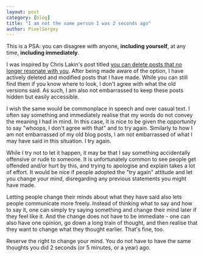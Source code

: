 ```yaml
---
layout: post
category: [blog]
title: "I am not the same person I was 2 seconds ago"
author: PixelSergey
---
```


This is a PSA: you can disagree with anyone, **including yourself**, at any time, **including immediately**.

I was inspired by Chris Lakin's post titled
[you can delete posts that no longer resonate with you](https://chrislakin.substack.com/p/you-can-delete-posts-that-no-longer).
After being made aware of the option, I have actively deleted and modified posts that I have made.
While you can still find them if you know where to look, I don't agree with what the old versions said.
As such, I am also not embarrassed to keep these posts hidden but easily accessible.

I wish the same would be commonplace in speech and over casual text.
I often say something and immediately realise that my words do not convey the meaning I had in mind.
In this case, it is nice to be given the opportunity to say "whoops, I don't agree with that" and to try again.
Similarly to how I am not embarrassed of my old blog posts, I am not embarrassed of what I may have said in this situation.
I try again.

While I try not to let it happen, it may be that I say something accidentally offensive or rude to someone.
It is unfortunately common to see people get offended and/or hurt by this,
and trying to apologise and explain takes a lot of effort.
It would be nice if people adopted the "try again" attitude and let you change your mind,
disregarding any previous statements you might have made.

Letting people change their minds about what they have said also lets people communicate more freely.
Instead of thinking what to say and how to say it,
one can simply try saying something and change their mind later if they feel like it.
And the change does not have to be immediate - one can also have one opinion,
go down a long train of thought, and then realise that they want to change what they thought earlier.
That's fine, too.

Reserve the right to change your mind.
You do not have to have the same thoughts you did 2 seconds (or 5 minutes, or a year) ago.
